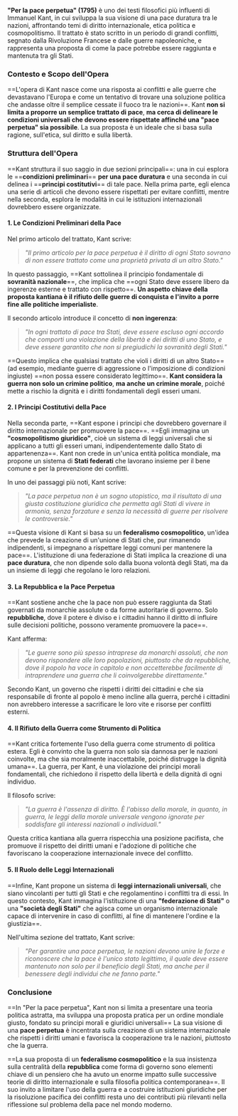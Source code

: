**"Per la pace perpetua" (1795)** è uno dei testi filosofici più influenti di Immanuel Kant, in cui sviluppa la sua visione di una pace duratura tra le nazioni, affrontando temi di diritto internazionale, etica politica e cosmopolitismo. Il trattato è stato scritto in un periodo di grandi conflitti, segnato dalla Rivoluzione Francese e dalle guerre napoleoniche, e rappresenta una proposta di come la pace potrebbe essere raggiunta e mantenuta tra gli Stati.

### Contesto e Scopo dell'Opera

==L'opera di Kant nasce come una risposta ai conflitti e alle guerre che devastavano l'Europa e come un tentativo di trovare una soluzione politica che andasse oltre il semplice cessate il fuoco tra le nazioni==. Kant **non si limita a proporre un semplice trattato di pace**, **ma cerca di delineare le condizioni universali che devono essere rispettate affinché una "pace perpetua" sia possibile**. La sua proposta è un ideale che si basa sulla ragione, sull'etica, sul diritto e sulla libertà.

### Struttura dell'Opera

==Kant struttura il suo saggio in due sezioni principali==: una in cui esplora le ==**condizioni preliminari**== **per una pace duratura** e una seconda in cui delinea i ==**principi costitutivi**== di tale pace. Nella prima parte, egli elenca una serie di articoli che devono essere rispettati per evitare conflitti, mentre nella seconda, esplora le modalità in cui le istituzioni internazionali dovrebbero essere organizzate.

#### 1. Le Condizioni Preliminari della Pace

Nel primo articolo del trattato, Kant scrive:

>*"Il primo articolo per la pace perpetua è il diritto di ogni Stato sovrano di non essere trattato come una proprietà privata di un altro Stato."*

In questo passaggio, ==Kant sottolinea il principio fondamentale di **sovranità nazionale**==, che implica che ==ogni Stato deve essere libero da ingerenze esterne e trattato con rispetto==. **Un aspetto chiave della proposta kantiana è il rifiuto delle guerre di conquista e l'invito a porre fine alle politiche imperialiste**.

Il secondo articolo introduce il concetto di **non ingerenza**:

>_"In ogni trattato di pace tra Stati, deve essere escluso ogni accordo che comporti una violazione della libertà e dei diritti di uno Stato, e deve essere garantito che non si pregiudichi la sovranità degli Stati."_

==Questo implica che qualsiasi trattato che violi i diritti di un altro Stato== (ad esempio, mediante guerre di aggressione o l'imposizione di condizioni ingiuste) ==non possa essere considerato legittimo==. **Kant considera la guerra non solo un crimine politico**, **ma anche un crimine morale**, poiché mette a rischio la dignità e i diritti fondamentali degli esseri umani.

#### 2. I Principi Costitutivi della Pace

Nella seconda parte, ==Kant espone i principi che dovrebbero governare il diritto internazionale per promuovere la pace==. ==Egli immagina un **"cosmopolitismo giuridico"**, cioè un sistema di leggi universali che si applicano a tutti gli esseri umani, indipendentemente dallo Stato di appartenenza==. Kant non crede in un'unica entità politica mondiale, ma propone un sistema di **Stati federati** che lavorano insieme per il bene comune e per la prevenzione dei conflitti.

In uno dei passaggi più noti, Kant scrive:

>_"La pace perpetua non è un sogno utopistico, ma il risultato di una giusta costituzione giuridica che permetta agli Stati di vivere in armonia, senza forzature e senza la necessità di guerre per risolvere le controversie."_

==Questa visione di Kant si basa su un **federalismo cosmopolitico**, un'idea che prevede la creazione di un'unione di Stati che, pur rimanendo indipendenti, si impegnano a rispettare leggi comuni per mantenere la pace==. L'istituzione di una federazione di Stati implica la creazione di una **pace duratura**, che non dipende solo dalla buona volontà degli Stati, ma da un insieme di leggi che regolano le loro relazioni.

#### 3. La Repubblica e la Pace Perpetua

==Kant sostiene anche che la pace non può essere raggiunta da Stati governati da monarchie assolute o da forme autoritarie di governo. Solo **repubbliche**, dove il potere è diviso e i cittadini hanno il diritto di influire sulle decisioni politiche, possono veramente promuovere la pace==.

Kant afferma:

>_"Le guerre sono più spesso intraprese da monarchi assoluti, che non devono rispondere alle loro popolazioni, piuttosto che da repubbliche, dove il popolo ha voce in capitolo e non accetterebbe facilmente di intraprendere una guerra che li coinvolgerebbe direttamente."_

Secondo Kant, un governo che rispetti i diritti dei cittadini e che sia responsabile di fronte al popolo è meno incline alla guerra, perché i cittadini non avrebbero interesse a sacrificare le loro vite e risorse per conflitti esterni.

#### 4. Il Rifiuto della Guerra come Strumento di Politica

==Kant critica fortemente l'uso della guerra come strumento di politica estera. Egli è convinto che la guerra non solo sia dannosa per le nazioni coinvolte, ma che sia moralmente inaccettabile, poiché distrugge la dignità umana==. La guerra, per Kant, è una violazione dei principi morali fondamentali, che richiedono il rispetto della libertà e della dignità di ogni individuo.

Il filosofo scrive:

>_"La guerra è l'assenza di diritto. È l'abisso della morale, in quanto, in guerra, le leggi della morale universale vengono ignorate per soddisfare gli interessi nazionali o individuali."_

Questa critica kantiana alla guerra rispecchia una posizione pacifista, che promuove il rispetto dei diritti umani e l'adozione di politiche che favoriscano la cooperazione internazionale invece del conflitto.

#### 5. Il Ruolo delle Leggi Internazionali

==Infine, Kant propone un sistema di **leggi internazionali universali**, che siano vincolanti per tutti gli Stati e che regolamentino i conflitti tra di essi. In questo contesto, Kant immagina l'istituzione di una **"federazione di Stati"** o una **"società degli Stati"** che agisca come un organismo internazionale capace di intervenire in caso di conflitti, al fine di mantenere l'ordine e la giustizia==.

Nell'ultima sezione del trattato, Kant scrive:

>_"Per garantire una pace perpetua, le nazioni devono unire le forze e riconoscere che la pace è l'unico stato legittimo, il quale deve essere mantenuto non solo per il beneficio degli Stati, ma anche per il benessere degli individui che ne fanno parte."_

### Conclusione

==In "Per la pace perpetua", Kant non si limita a presentare una teoria politica astratta, ma sviluppa una proposta pratica per un ordine mondiale giusto, fondato su principi morali e giuridici universali==
La sua visione di una **pace perpetua** è incentrata sulla creazione di un sistema internazionale che rispetti i diritti umani e favorisca la cooperazione tra le nazioni, piuttosto che la guerra.

==La sua proposta di un **federalismo cosmopolitico** e la sua insistenza sulla centralità della **repubblica** come forma di governo sono elementi chiave di un pensiero che ha avuto un enorme impatto sulle successive teorie di diritto internazionale e sulla filosofia politica contemporanea==. Il suo invito a limitare l'uso della guerra e a costruire istituzioni giuridiche per la risoluzione pacifica dei conflitti resta uno dei contributi più rilevanti nella riflessione sul problema della pace nel mondo moderno.